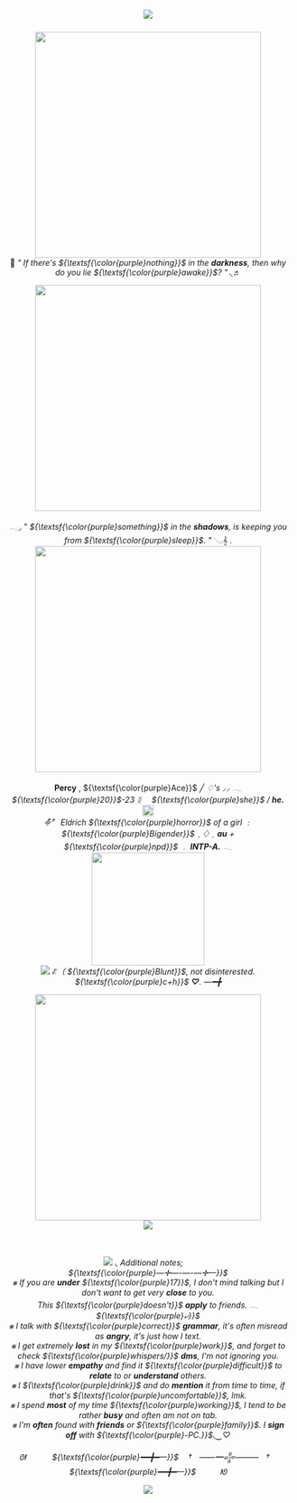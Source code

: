 <h5 align="center">
 
![](https://komarev.com/ghpvc/?username=Traitorous&color=4f275e)

</h5>
<p align="center">
  <img src="https://64.media.tumblr.com/0934ef9c4b7eb6105363c5d72c2490de/64058464a572fd47-59/s2048x3072/5acedf9134542fedb7dc9f644159a198b8e3d42b.pnj" width=400> <br>
🔮  <i>" If there's ${\textsf{\color{purple}nothing}}$ in the <b>darkness</b>, then why do you lie ${\textsf{\color{purple}awake}}$? "</i> ◟♬   
  <p align="center">
<p align="center">
<img src="https://64.media.tumblr.com/a9ef6a4d66a0ac92b283cf61a356b5b1/b097cdb5fd34913c-97/s400x600/d4a44005ee123162117000beb9cc38f11e3a1394.gifv" width=400>
<p align="center">
 𓂃◞ " <i>${\textsf{\color{purple}something}}$ in the <b>shadows</b>, is keeping you from ${\textsf{\color{purple}sleep}}$. "</i> 𓂅𝄞 .
<br> <img src="https://64.media.tumblr.com/0934ef9c4b7eb6105363c5d72c2490de/64058464a572fd47-59/s2048x3072/5acedf9134542fedb7dc9f644159a198b8e3d42b.pnj" width=400>
<p align="center">
 <b>Percy</b> , ${\textsf{\color{purple}Ace}}$ ╱ <i>♢<i>'s ⸝⸝ 𓂃 ${\textsf{\color{purple}20}}$-23 ᛝ　 ${\textsf{\color{purple}she}}$ / <b>he. </b> <img src="https://64.media.tumblr.com/95d8810da3abe4b0b0fb97a7103b806a/8f2c33dff79370d2-23/s75x75_c1/4111623d02e7e0bc6b1195461ec64366b3465200.gifv" width=20>
<br> 𖧵ֹ໋݊〞 <i>Eldrich<i> ${\textsf{\color{purple}horror}}$ of a girl ﹕ ${\textsf{\color{purple}Bigender}}$ ˎ ♢ ˏ <b>au</b> + ${\textsf{\color{purple}npd}}$ ﹒ <b>INTP-A.</b> 𓂃
<br> <img src="https://64.media.tumblr.com/4346a816333c541935a4f5b6b6f768d7/ac118279175411f0-02/s1280x1920/b278d44c8b4197f2e33063eb5263ab5fcecd37d6.pnj"width=200>
<br> <img src="https://64.media.tumblr.com/b8429efce65e32735a0c4d3f684e2ef1/6e41ac82941fcef1-2a/s75x75_c1/94fd070e0a12a034a5b5d5fe220658e89149f76e.gifv"> ℰ（  ${\textsf{\color{purple}Blunt}}$, not <i>disinterested.</i> ${\textsf{\color{purple}c+h}}$ <b>♡</b>. —━╋

<p align="center">
<img src="https://64.media.tumblr.com/0934ef9c4b7eb6105363c5d72c2490de/64058464a572fd47-59/s2048x3072/5acedf9134542fedb7dc9f644159a198b8e3d42b.pnj" width=400>
 <br> <img src="https://64.media.tumblr.com/0d115c5a34b61310e45c7bf5b0a7b079/18de22f2260f04f2-69/s250x400/37bac04202c309731377df94ae0afdc199fc2674.gifv"> 
<p align="center">ㅤㅤㅤ

<p align="center">
<img src="https://64.media.tumblr.com/d498f1f70d3e71827a5a8e7f8de66a32/bb015a62ab4fe380-96/s75x75_c1/b5a53ff49a6517746afdf968508c38791f29cdce.gifv"> ◟ <i>Additional notes;</i>  ㅤ
<br> ${\textsf{\color{purple}—✛—-—-—✛—}}$
<br> ⨳ If you are <b>under</b> ${\textsf{\color{purple}17}}$, I don't mind talking but I don't want to get very <b>close</b> to you.
<br> This ${\textsf{\color{purple}doesn't}}$ <b>apply</b> to friends. 𓂃 ${\textsf{\color{purple}⤶}}$
<br> ⨳ I talk with ${\textsf{\color{purple}correct}}$ <b>grammar</b>, it's often misread as <b>angry</b>, it's just how I text.
<br> ⨳ I get extremely <b>lost</b> in my ${\textsf{\color{purple}work}}$, and forget to check ${\textsf{\color{purple}whispers/}}$ <b>dms</b>, I'm not ignoring you.
<br> ⨳ I have lower <b>empathy</b> and find it ${\textsf{\color{purple}difficult}}$ to <b>relate</b> to or <b>understand</b> others.
<br> ⨳ I ${\textsf{\color{purple}drink}}$ and do <b>mention</b> it from time to time, if that's ${\textsf{\color{purple}uncomfortable}}$, lmk.
<br> ⨳ I spend <b>most</b> of my time ${\textsf{\color{purple}working}}$, I tend to be rather <b>busy</b> and often am not on tab.
<br> ⨳ I'm <b>often</b> found with <b>friends</b> or ${\textsf{\color{purple}family}}$. I <b>sign off</b> with ${\textsf{\color{purple}-PC.}}$◟‿♡
  
<p align="center">
ᘛ ㅤㅤㅤ ${\textsf{\color{purple}━━╋━—}}$ ㅤ†ㅤ——━𒈔———ㅤ†ㅤ ${\textsf{\color{purple}━━╋━—}}$ㅤㅤㅤ ᘚ
<p align="center">
<img src="https://64.media.tumblr.com/f08f764dc32417f51c583c08a1db9256/f4778f44a9ee3a59-19/s2048x3072/58c903892ffff02cdcc797ba0bbc678e18a9b9dd.pnj">
